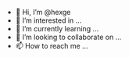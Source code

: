- 👋 Hi, I’m @hexge
- 👀 I’m interested in ...
- 🌱 I’m currently learning ...
- 💞️ I’m looking to collaborate on ...
- 📫 How to reach me ...

<!---
hexge/hexge is a ✨ special ✨ repository because its `README.md` (this file) appears on your GitHub profile.
You can click the Preview link to take a look at your changes.
--->
